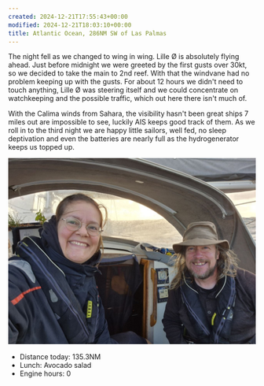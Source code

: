 ```yaml
---
created: 2024-12-21T17:55:43+00:00
modified: 2024-12-21T18:03:10+00:00
title: Atlantic Ocean, 286NM SW of Las Palmas
---
```


The night fell as we changed to wing in wing. Lille Ø is absolutely flying ahead. Just before midnight we were greeted by the first gusts over 30kt, so we decided to take the main to 2nd reef. With that the windvane had no problem keeping up with the gusts. For about 12 hours we didn't need to touch anything, Lille Ø was steering itself and we could concentrate on watchkeeping and the possible traffic, which out here there isn't much of.

With the Calima winds from Sahara, the visibility hasn't been great ships 7 miles out are impossible to see, luckily AIS keeps good track of them. As we roll in to the third night we are happy little sailors, well fed, no sleep deptivation and even the batteries are nearly full as the hydrogenerator keeps us topped up. 

![Image](../2024/c71e56cbafb6c7633f76b4d83637a060.jpg) 

* Distance today: 135.3NM
* Lunch: Avocado salad
* Engine hours: 0
